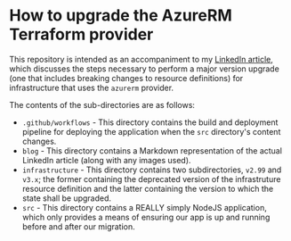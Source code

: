 # How to upgrade the AzureRM Terraform provider

This repository is intended as an accompaniment to my [LinkedIn article](TODO), which discusses the steps necessary to perform a major version upgrade (one that includes breaking changes to resource definitions) for infrastructure that uses the `azurerm` provider.

The contents of the sub-directories are as follows:

- `.github/workflows` - This directory contains the build and deployment pipeline for deploying the application when the `src` directory's content changes.
- `blog` - This directory contains a Markdown representation of the actual LinkedIn article (along with any images used).
- `infrastructure` - This directory contains two subdirectories, `v2.99` and `v3.x`; the former containing the deprecated version of the infrastruture resource definition and the latter containing the version to which the state shall be upgraded.
- `src` - This directory contains a REALLY simply NodeJS application, which only provides a means of ensuring our app is up and running before and after our migration.